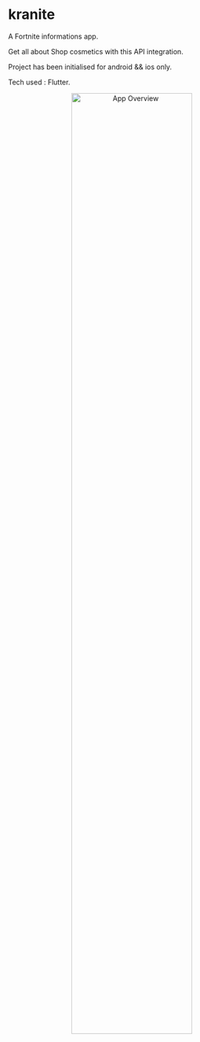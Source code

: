# kranite

A Fortnite informations app.

Get all about Shop cosmetics with this API integration.

Project has been initialised for android && ios only.

Tech used : Flutter.


<p align="center">
  <img src="https://i.ibb.co/1ngk2L8/Screenshot-1672480235.png" alt="App Overview" width="70%"/>
</p>
